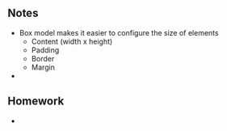 ## Notes
-  Box model makes it easier to configure the size of elements
	- Content (width x height)
	- Padding
	- Border
	- Margin
- 
## Homework
-  